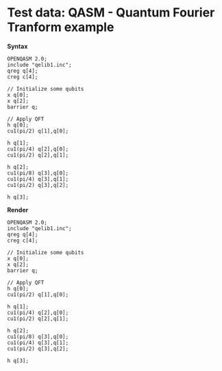# Test data: QASM - Quantum Fourier Tranform example

**Syntax**

```qasm2
OPENQASM 2.0;
include "qelib1.inc";
qreg q[4];
creg c[4];

// Initialize some qubits
x q[0];
x q[2];
barrier q;

// Apply QFT
h q[0];
cu1(pi/2) q[1],q[0];

h q[1];
cu1(pi/4) q[2],q[0];
cu1(pi/2) q[2],q[1];

h q[2];
cu1(pi/8) q[3],q[0];
cu1(pi/4) q[3],q[1];
cu1(pi/2) q[3],q[2];

h q[3];
```

**Render**

```[qasm2]
OPENQASM 2.0;
include "qelib1.inc";
qreg q[4];
creg c[4];

// Initialize some qubits
x q[0];
x q[2];
barrier q;

// Apply QFT
h q[0];
cu1(pi/2) q[1],q[0];

h q[1];
cu1(pi/4) q[2],q[0];
cu1(pi/2) q[2],q[1];

h q[2];
cu1(pi/8) q[3],q[0];
cu1(pi/4) q[3],q[1];
cu1(pi/2) q[3],q[2];

h q[3];
```